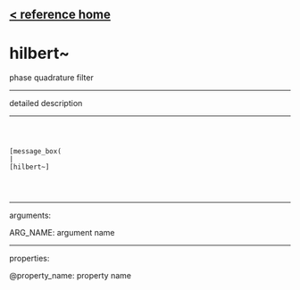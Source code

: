 [< reference home](ceammc_lib.html)
---

# hilbert~


phase quadrature filter

---

detailed description
<br>


---


```



[message_box(                                 
|
[hilbert~]


            
```

---
arguments:

ARG_NAME: argument name<br>

---
properties:

@property_name: property name<br>

